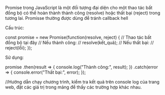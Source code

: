 
Promise trong JavaScript là một đối tượng đại diện cho một thao tác bất đồng bộ có thể hoàn thành thành công (resolve) hoặc thất bại (reject) trong tương lai.
Promisse thường được dùng để tránh callback hell

Cấu trúc: 

const promise = new Promise(function(resolve, reject) {
    // Thao tác bất đồng bộ tại đây
    // Nếu thành công:
    //     resolve(kết_quả);
    // Nếu thất bại:
    //     reject(lỗi);
});

Sử dụng:

 promise
    .then(result => {
        console.log("Thành công:", result);
    })
    .catch(error => {
        console.error("Thất bại:", error);
    });

//Hướng dẫn chạy chương trình, kiểm tra kết quả trên console log của trang web, đặt các giá trị trong mảng để thấy các trường hợp khác nhau.